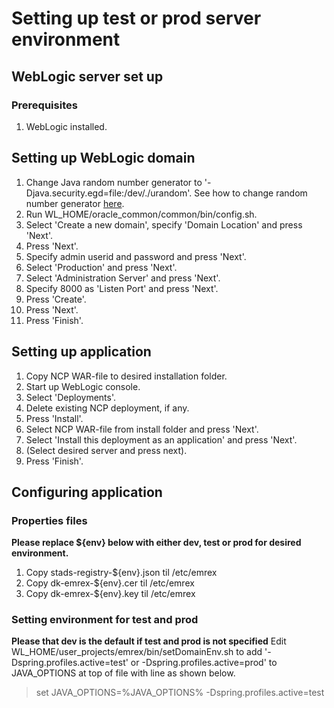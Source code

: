# Setting up test or prod server environment

## WebLogic server set up
### Prerequisites

1.	WebLogic installed.

## Setting up WebLogic domain
1. 	Change Java random number generator to '-Djava.security.egd=file:/dev/./urandom'. See how to change random number generator [here](http://docs.oracle.com/cd/E12529_01/wlss31/configwlss/jvmrand.html "title"). 
2. 	Run WL_HOME/oracle_common/common/bin/config.sh.
3.	Select 'Create a new domain', specify 'Domain Location' and press 'Next'.
4.	Press 'Next'.
5. 	Specify admin userid and password and press 'Next'.
6.	Select 'Production' and press 'Next'.
7.	Select 'Administration Server' and press 'Next'.
8.	Specify 8000 as 'Listen Port' and press 'Next'.
9.	Press 'Create'.
10. Press 'Next'.
11. Press 'Finish'.

## Setting up application

1.  Copy NCP WAR-file to desired installation folder.
2.  Start up WebLogic console.
3.  Select 'Deployments'.
4.	Delete existing NCP deployment, if any.
5.	Press 'Install'.
6.	Select NCP WAR-file from install folder and press 'Next'.
8.	Select 'Install this deployment as an application' and press 'Next'.
10.	(Select desired server and press next).
12. Press 'Finish'.

## Configuring application
### Properties files
**Please replace ${env} below with either dev, test or prod for desired environment.** 

1.	Copy stads-registry-${env}.json til /etc/emrex
2.	Copy dk-emrex-${env}.cer til /etc/emrex  
3.	Copy dk-emrex-${env}.key til /etc/emrex

### Setting environment for test and prod
**Please that dev is the default if test and prod is not specified** 
Edit WL_HOME/user_projects/emrex/bin/setDomainEnv.sh to add '-Dspring.profiles.active=test' or -Dspring.profiles.active=prod' to JAVA_OPTIONS at top of file with line as shown below.

> set JAVA_OPTIONS=%JAVA_OPTIONS% -Dspring.profiles.active=test





